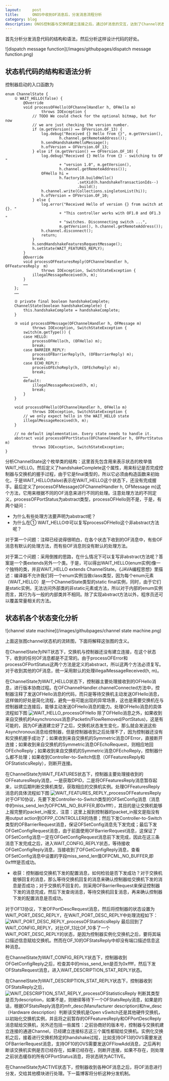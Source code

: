 ```yaml
---
layout:     post
title:      ONOS中收到OF消息后，分发消息流程分析
category: blog
description: ONOS控制器与交换机建立连接之后，通过OF消息的交互，达到了Channel状态机的稳定状态，这时候收到OF消息之后，将分发消息到各个模块处理。
---
```


首先分析分发消息代码的结构和语法，然后分析这样设计代码的好处。

![dispatch message function](/images/githubpages/dispatch message function.png)

## 状态机代码的结构和语法分析

控制器启动的入口函数为

    enum ChannelState {
        ① WAIT_HELLO(false) {
            @Override
            void processOFHello(OFChannelHandler h, OFHello m)
                    throws IOException {
                // TODO We could check for the optional bitmap, but for now
                // we are just checking the version number.
                if (m.getVersion() == OFVersion.OF_13) {
                    log.debug("Received {} Hello from {}", m.getVersion(),
                            h.channel.getRemoteAddress());
                    h.sendHandshakeHelloMessage();
                    h.ofVersion = OFVersion.OF_13;
                } else if (m.getVersion() == OFVersion.OF_10) {
                    log.debug("Received {} Hello from {} - switching to OF "
                            + "version 1.0", m.getVersion(),
                            h.channel.getRemoteAddress());
                    OFHello hi =
                            h.factory10.buildHello()
                                    .setXid(h.handshakeTransactionIds--)
                                    .build();
                    h.channel.write(Collections.singletonList(hi));
                    h.ofVersion = OFVersion.OF_10;
                } else {
                    log.error("Received Hello of version {} from switch at {}. "
                            + "This controller works with OF1.0 and OF1.3 "
                            + "switches. Disconnecting switch ...",
                            m.getVersion(), h.channel.getRemoteAddress());
                    h.channel.disconnect();
                    return;
                }
                h.sendHandshakeFeaturesRequestMessage();
                h.setState(WAIT_FEATURES_REPLY);
            }
            @Override
            void processOFFeaturesReply(OFChannelHandler h, OFFeaturesReply  m)
                    throws IOException, SwitchStateException {
                illegalMessageReceived(h, m);
            }
            ……
        };
        ……

        ② private final boolean handshakeComplete;
        ChannelState(boolean handshakeComplete) {
            this.handshakeComplete = handshakeComplete;
        }

        ③ void processOFMessage(OFChannelHandler h, OFMessage m)
                throws IOException, SwitchStateException {
            switch(m.getType()) {
            case HELLO:
                processOFHello(h, (OFHello) m);
                break;
            case BARRIER_REPLY:
                processOFBarrierReply(h, (OFBarrierReply) m);
                break;
            case ECHO_REPLY:
                processOFEchoReply(h, (OFEchoReply) m);
                break;
            ……
            default:
                illegalMessageReceived(h, m);
                break;
            }
        }

        void processOFHello(OFChannelHandler h, OFHello m)
                throws IOException, SwitchStateException {
            // we only expect hello in the WAIT_HELLO state
            illegalMessageReceived(h, m);
        }

        // no default implementation. Every state needs to handle it.
        abstract void processOFPortStatus(OFChannelHandler h, OFPortStatus m)
                throws IOException, SwitchStateException;
    }
分析ChannelState这个枚举类的结构：这里首先包含用来表示状态的枚举值WAIT_HELLO。然后定义了handshakeComplete这个属性，用来标记是否完成控制器与交换机的握手过程，由于它是final类型的，所以它必须由构造函数来初始化，于是WAIT_HELLO(false)表示在WAIT_HELLO这个状态下，还没有完成握手。最后定义了processOFMessage(OFChannelHandler h, OFMessage m)这个方法，它用来根据不同的OF消息来进行不同的处理。注意处理方法的不同定义，processOFPortStatus为abstract类型，processOFHello则不是，于是，有两个疑问：
<ul>
    <li>为什么有些处理方法要声明为abstract呢？</li>
    <li>为什么在① WAIT_HELLO中可以复写processOFHello这个非abstract方法呢？</li>
</ul>
对于第一个问题：注释已经说得很明白，在各个状态下收到的OF消息中，有些OF消息有默认的处理方法，而有些OF消息则没有默认的处理方法。

对于第二个问题：采用倒推的思路，在什么情况下可以复写非abstract方法呢？答案是一个类extends另外一个类。于是，可以得出WAIT_HELLO(enum实例)像一个独特的类，并且WAIT_HELLO extends ChannelState。《JAVA编程思想》里描述：编译器不允许我们将一个enum实例当做class类型，因为每个enum元素（WAIT_HELLO）是一个ChannelState类型的static final实例，同时，由于它们是static实例，无法访问外部类的非static元素或方法，所以对于内部的enum实例而言，其行为与一般的内部类并不相同。除了实现abstract方法以外，程序员还可以覆盖常量相关的方法。

## 状态机各个状态变化分析
![channel state machine](/images/githubpages/channel state machine.png)

上面这张图channel状态机的流转图，下面将解释这张图的含义。

在ChannelState为INIT状态下，交换机与控制器还没有建立连接，在这个状态下，收到的任何OF消息都是不正常的。由于processOFError和processOFPortStatus这两个方法是定义的abstract，所以这两个方法必须复写。对于收到其他的OF消息，统一采用默认的处理illegalMessageReceived(h, m)。

在ChannelState为WAIT_HELLO状态下，控制器主要处理接收到的OFHello消息，进行版本协商过程。在OFChannelHandler.channelConnected方法中，控制器注释了发送OFHello消息的代码，而只是等待交换机主动发送OFHello消息，这样做的好处是简化流程，避免一些可能出现的异常场景，这也是需要交换机在与控制器建立连接后，能够主动发送OFHello消息的能力。处理OFHello消息的具体流程如下图
![WAIT_HELLO_processOFHello](/images/githubpages/WAIT_HELLO_processOFHello.png)
除了OFHello消息之外，如果收到来自交换机的Asynchronous消息(PacketIn/FlowRemoved/PortStatus)，这是有可能的，因为OF通道建立好了之后，交换机状态发生变化，那么就会发送这些Asynchronous消息给控制器，但是控制器收到之后处理不了，因为控制器还没有和交换机握手成功了；如果收到来自交换机的Symmetric消息OFError，直接断开连接；如果收到来自交换机的Symmetric消息OFEchoRequest，则相应地回OFEchoReply；如果收到来自交换机的Symmetric消息OFEchoReply，控制器什么都不处理；如果收到Controller-to-Switch信息（OFFeaturesReply和OFStatisticsReply），则断开连接。

在ChannelState为WAIT_FEATURES状态下，控制器主要处理接收到的OFFeaturesReply消息，一是获取DPID，二是将OFFeaturesReply消息暂存起来，以供后期判断交换机类型，获取相应的交换机实例。处理OFFeaturesReply消息的具体流程如下图
![WAIT_FEATURES_REPLY_processOFFeaturesReply](/images/githubpages/WAIT_FEATURES_REPLY_processOFFeaturesReply.png)
对于OF10协议，先要下发Controller-to-Switch类型的OFSetConfig消息（消息中的miss_send_len为OFPCML_NO_BUFFER,即0xffff），其目的是让交换机能够上报完整的packet_in报文，注意：这里上报到控制器的packet_in报文是指没有用output action到OFPP_CONTROLLER的场景；然后下发Controller-to-Switch类型的OFBarrierRequest消息，保证OFSetConfig消息先下发完成；最后下发OFGetConfigRequest消息，由于前面使用OFBarrierRequest消息，这保证了OFSetConfig消息一定在OFGetConfigRequest消息前下发完成，因此在这三条消息下发完成之后，进入WAIT_CONFIG_REPLY状态，等待接收OFGetConfigReply消息，当接收到了OFGetConfigReply消息，查看OFSetConfig消息中设置的字段miss_send_len值OFPCML_NO_BUFFER,即0xffff是否成功。

* 收获：控制器给交换机下发的配置消息，如何检验是否下发成功？对于交换机能够回复的消息，那么等待交换机回复的消息来确认控制器给交换机下发的消息是否成功；对于交换机不回复的，则采用OFBarrierRequest来保证控制器下发的消息完成，然后下发查询消息，等待交换机回复消息，再来确认控制器下发的配置消息是否成功。

对于OF13协议，下发OFPortDescRequest消息，然后将控制器的状态设置为WAIT_PORT_DESC_REPLY，在WAIT_PORT_DESC_REPLY中处理流程如下：
![WAIT_PORT_DESC_REPLY_processOFStatisticsReply](/images/githubpages/WAIT_PORT_DESC_REPLY_processOFStatisticsReply.png)
最后回到了WAIT_CONFIG_REPLY，对比OF_13比OF_10多了一个WAIT_PORT_DESC_REPLY的状态，是因为控制器实例化交换机之后，要将其端口描述信息赋给交换机。然而在OF_10的OFStatsReply中却没有端口描述信息这种消息。

在ChannelState为WAIT_CONFIG_REPLY状态下，控制器收到OFGetConfigReply之后，检查其中的miss_send_len是否为0xffff，然后下发OFStatsRequest消息，进入WAIT_DESCRIPTION_STAT_REPLY状态。

在ChannelState为WAIT_DESCRIPTION_STAT_REPLY状态下，控制器收到OFStatsReply之后，
![WAIT_DESCRIPTION_STAT_REPLY_processOFStatisticsReply](/images/githubpages/WAIT_DESCRIPTION_STAT_REPLY_processOFStatisticsReply.png)
判断其类型是否为description，如果不是，则继续等待下一个OFStatsReply消息，如果是的话，根据OFStatsReply消息的mfr_desc(Manufacturer description)和hw_desc（Hardware description）判断该交换机是Open vSwitch还是其他硬件交换机，以初始化交换机实例，并且将之前暂存的OFFeaturesReply和OFPortDescReply消息赋给交换机，另外还包括一些属性：之前协商好的版本号，控制器与交换机建立连接的通道Channel，已经建立连接标志这三个属性都赋给交换机。实例化交换机之后，接着进行交换机特定的handshake过程，比如支持OF13的OVS需要发送OFBarrierRequest消息，支持OF10的OVS需要发送OFFlowAdd消息，之后再判断该交换机实例是否已经存在，如果已经存在，则断开连接，如果不存在，则处理之前状态缓存的所有OFPortStatus消息，将状态转为ACTIVE。

在ChannelState为ACTIVE状态下，控制器收到各种OF消息之后，将OF消息进行分发，交给其他模块进行处理。下一篇博客将分析这种分发机制。







[netty]:http://www.importnew.com/7669.html "netty"
[状态机模式]:http://www.importnew.com/7669.html "状态机模式"
[版本协商]:http://flowgrammable.org/sdn/openflow/state-machine/ "版本协商"
